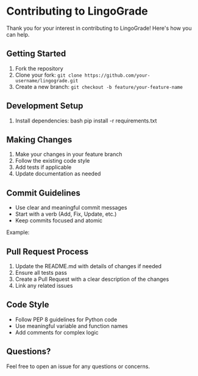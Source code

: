 # Contributing to LingoGrade

Thank you for your interest in contributing to LingoGrade! Here's how you can help.

## Getting Started

1. Fork the repository
2. Clone your fork: `git clone https://github.com/your-username/lingograde.git`
3. Create a new branch: `git checkout -b feature/your-feature-name`

## Development Setup

1. Install dependencies: 
bash
pip install -r requirements.txt

## Making Changes

1. Make your changes in your feature branch
2. Follow the existing code style
3. Add tests if applicable
4. Update documentation as needed

## Commit Guidelines

- Use clear and meaningful commit messages
- Start with a verb (Add, Fix, Update, etc.)
- Keep commits focused and atomic

Example:

## Pull Request Process

1. Update the README.md with details of changes if needed
2. Ensure all tests pass
3. Create a Pull Request with a clear description of the changes
4. Link any related issues

## Code Style

- Follow PEP 8 guidelines for Python code
- Use meaningful variable and function names
- Add comments for complex logic

## Questions?

Feel free to open an issue for any questions or concerns.